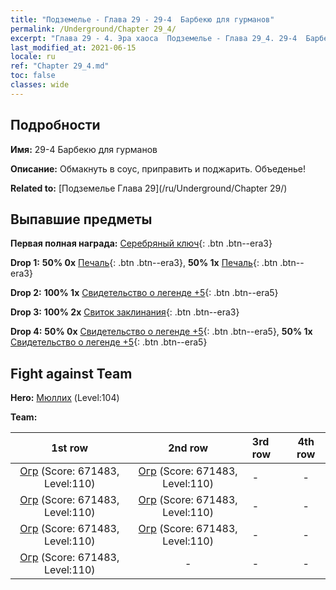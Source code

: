 ```yaml
---
title: "Подземелье - Глава 29 - 29-4  Барбекю для гурманов"
permalink: /Underground/Chapter 29_4/
excerpt: "Глава 29 - 4. Эра хаоса  Подземелье - Глава 29_4. 29-4  Барбекю для гурманов"
last_modified_at: 2021-06-15
locale: ru
ref: "Chapter 29_4.md"
toc: false
classes: wide
---
```


## Подробности

 **Имя:** 29-4  Барбекю для гурманов

 **Описание:**       Обмакнуть в соус, приправить и поджарить. Объеденье!

 **Related to:** [Подземелье Глава 29](/ru/Underground/Chapter 29/)

## Выпавшие предметы

 **Первая полная награда:** [Серебряный ключ](/ItemsRU/con_693/){: .btn .btn--era3}

 **Drop 1:** **50% 0x** [Печаль](/ItemsRU/her_458/){: .btn .btn--era3}, **50% 1x** [Печаль](/ItemsRU/her_458/){: .btn .btn--era3}

 **Drop 2:** **100% 1x** [Свидетельство о легенде +5](/ItemsRU/mat_102/){: .btn .btn--era5}

 **Drop 3:** **100% 2x** [Свиток заклинания](/ItemsRU/con_694/){: .btn .btn--era3}

 **Drop 4:** **50% 0x** [Свидетельство о легенде +5](/ItemsRU/mat_102/){: .btn .btn--era5}, **50% 1x** [Свидетельство о легенде +5](/ItemsRU/mat_102/){: .btn .btn--era5}


## Fight against Team
 **Hero:** [Мюллих](/ru/heroes/Mullich/) (Level:104)

 **Team:**


  | 1st row | 2nd row | 3rd row | 4th row |
  |:----:|:----:|:----|:----:|
  | [Огр](/ru/units/Ogre/) (Score: 671483, Level:110)  | [Огр](/ru/units/Ogre/) (Score: 671483, Level:110)  | - | - |
  | [Огр](/ru/units/Ogre/) (Score: 671483, Level:110)  | [Огр](/ru/units/Ogre/) (Score: 671483, Level:110)  | - | - |
  | [Огр](/ru/units/Ogre/) (Score: 671483, Level:110)  | [Огр](/ru/units/Ogre/) (Score: 671483, Level:110)  | - | - |
  | [Огр](/ru/units/Ogre/) (Score: 671483, Level:110)  | - | - | - |


